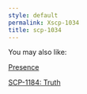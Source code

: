 ```yaml
---
style: default
permalink: Xscp-1034
title: scp-1034
---
```

You may also like:

[Presence](http://scp-wiki.net/presence)

[SCP-1184: Truth](http://scp-wiki.net/scp-1184)
